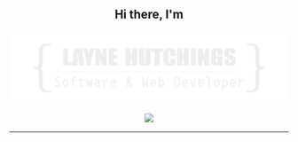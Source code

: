 <h2 align="center">Hi there, I'm</h1>

![](https://github.com/GazDen/GazDen/blob/main/LAYNE_LOGOthin.png)


<p align="center">
  <a href="https://skillicons.dev">
    <img src="https://skillicons.dev/icons?i=js,html,css,react,express,nodejs,mongo,java,php,laravel,mysql,py" />
  </a>
</p>
<hr/>
